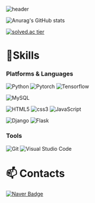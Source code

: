 
![header](https://capsule-render.vercel.app/api?type=waving&color=FD866E&height=200&section=header&text=Youngkeun%20Song&animation=twinkling&fontColor=f5e6dc&fontSize=50&fontAlignY=40)

![Anurag's GitHub stats](https://github-readme-stats.vercel.app/api?username=kkeunn&show_icons=true&theme=noctis_minimus)

[![solved.ac tier](http://mazassumnida.wtf/api/v2/generate_badge?boj=syk0726)](https://solved.ac/syk0726)

# 💪Skills
### Platforms & Languages
![Python](https://img.shields.io/badge/Python-3776AB?style=for-the-badge&logo=Python&logoColor=FFFFFF)
![Pytorch](https://img.shields.io/badge/Pytorch-EE4C2C?style=for-the-badge&logo=Pytorch&logoColor=FFFFFF)
![Tensorflow](https://img.shields.io/badge/Tensorflow-FF6F00?style=for-the-badge&logo=Tensorflow&logoColor=FFFFFF)

![MySQL](https://img.shields.io/badge/MySQL-4479A1?style=for-the-badge&logo=MySQL&logoColor=FFFFFF)

![HTML5](https://img.shields.io/badge/HTML5-E34F26?style=for-the-badge&logo=HTML5&logoColor=FFFFFF)
![css3](https://img.shields.io/badge/css3-1572B6?style=for-the-badge&logo=css3&logoColor=FFFFFF)
![JavaScript](https://img.shields.io/badge/JavaScript-F7DF1E?style=for-the-badge&logo=JavaScript&logoColor=FFFFFF)

![Django](https://img.shields.io/badge/Django-092E20?style=for-the-badge&logo=Django&logoColor=FFFFFF)
![Flask](https://img.shields.io/badge/Flask-000000?style=for-the-badge&logo=Flask&logoColor=FFFFFF)

### Tools ###
![Git](https://img.shields.io/badge/Git-F05032?style=for-the-badge&logo=Git&logoColor=FFFFFF)
![Visual Studio Code](https://img.shields.io/badge/Visual%20Studio%20Code-007ACC?style=for-the-badge&logo=Visual%20Studio%20Code&logoColor=FFFFFF)

# 📫 Contacts
[![Naver Badge](https://img.shields.io/badge/Naver-03c75A?style=for-the-badge&logo=Naver&logoColor=FFFFFF&link=mailto:syg0726@naver.com)](mailto:syg0726@naver.com)
